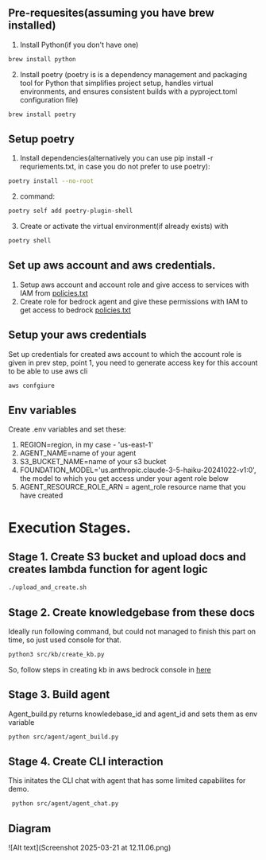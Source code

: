 ## Pre-requesites(assuming you have brew installed)
1. Install Python(if you don't have one) 
```sh
brew install python
 ``` 
2. Install poetry (poetry is is a dependency management and packaging tool for Python that simplifies project setup, handles virtual environments, and ensures consistent builds with a pyproject.toml configuration file)
```sh
brew install poetry
 ``` 

## Setup poetry

1. Install dependencies(alternatively you can use pip install -r requriements.txt, in case you do not prefer to use poetry): 
```sh
poetry install --no-root
 ```   
2. command:
```sh 
poetry self add poetry-plugin-shell
 ```   

3. Create or activate the virtual environment(if already exists) with 
```sh 
poetry shell 
 ```  
## Set up aws account and aws credentials. 
1. Setup aws account and account role and give access to services  with IAM from [policies.txt](policies.txt)
2. Create role for bedrock agent and give these permissions with IAM to get access to bedrock [policies.txt](policies.txt)


## Setup your aws credentials
Set up credentials for created aws account to which the account role is given in prev step, point 1, you need to generate access key for this account to be able to use aws cli 
```sh 
aws confgiure 
  ``` 

## Env variables 
Create .env variables and set these:
1. REGION=region, in my case - 'us-east-1'
2. AGENT_NAME=name of your agent
3. S3_BUCKET_NAME=name of your s3 bucket
4. FOUNDATION_MODEL='us.anthropic.claude-3-5-haiku-20241022-v1:0', the model to which you get access under your agent role below
5. AGENT_RESOURCE_ROLE_ARN = agent_role resource name that you have created 

# Execution Stages. 

## Stage 1. Create S3 bucket and upload docs and creates lambda function for agent logic
```sh 
./upload_and_create.sh
 ``` 
## Stage 2. Create knowledgebase from these docs 

Ideally run following command, but could not managed to finish this part on time, so just used console for that.
```sh 
python3 src/kb/create_kb.py 
 ``` 
So, follow steps in creating kb in aws bedrock console in [here](kb_console.txt)

## Stage 3. Build agent 
Agent_build.py returns knowledebase_id and agent_id and sets them as env variable
```sh 
python src/agent/agent_build.py 
 ```

## Stage 4. Create CLI interaction
This initates the CLI chat with agent that has some limited capabilites for demo.
```sh 
 python src/agent/agent_chat.py
  ```

## Diagram 
![Alt text](Screenshot 2025-03-21 at 12.11.06.png)




